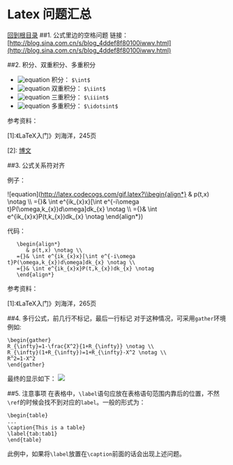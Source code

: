Latex 问题汇总
=====
[回到根目录](./README.md)
##1. 公式里边的空格问题
链接：[http://blog.sina.com.cn/s/blog_4ddef8f80100iwwv.html](http://blog.sina.com.cn/s/blog_4ddef8f80100iwwv.html)

##2. 积分、双重积分、多重积分
- ![equation](http://latex.codecogs.com/gif.latex?\\int)  积分： `$\int$`
- ![equation](http://latex.codecogs.com/gif.latex?\\iint)  双重积分： `$\iint$`
- ![equation](http://latex.codecogs.com/gif.latex?\\iiint)  三重积分： `$\iiint$`
- ![equation](http://latex.codecogs.com/gif.latex?\\idotsint)  多重积分： `$\idotsint$`

参考资料：

\[1\]:《LaTeX入门》刘海洋，245页

\[2\]:  [博文](http://trumanliu.com/github-markdown-math-formulas/)

##3. 公式关系符对齐

例子：

![equation](http://latex.codecogs.com/gif.latex?\\begin{align*}
   & p(t,x) \\notag \\\\
={}& \\int e^{ik_{x}x}[\\int e^{-i\\omega t}P(\\omega,k_{x})d\\omega]dk_{x} \\notag \\\\
={}& \\int e^{ik_{x}x}P(t,k_{x})dk_{x} \\notag
\\end{align*}) 

代码：
```
   \begin{align*}
      & p(t,x) \notag \\
   ={}& \int e^{ik_{x}x}[\int e^{-i\omega t}P(\omega,k_{x})d\omega]dk_{x} \notag \\
   ={}& \int e^{ik_{x}x}P(t,k_{x})dk_{x} \notag
   \end{align*}
```
参考资料：

\[1\]:《LaTeX入门》刘海洋，265页

##4. 多行公式，前几行不标记，最后一行标记
对于这种情况，可采用`gather`环境
例如:

	\begin{gather}
	R_{\infty}=1-\frac{X^2}{1+R_{\infty}} \notag \\
	R_{\infty}(1+R_{\infty})=1+R_{\infty}-X^2 \notag \\
	R^2=1-X^2
	\end{gather}
最终的显示如下：
![](http://i.imgur.com/N7Exn4B.png)


##5. 注意事项
在表格中，`\label`语句应放在表格语句范围内靠后的位置，不然`\ref`的时候会找不到对应的`label`。一般的形式为：

	\begin{table}
	...
	\caption{This is a table}
	\label{tab:tab1}
	\end{table}

此例中，如果将`\label`放置在`\caption`前面的话会出现上述问题。

